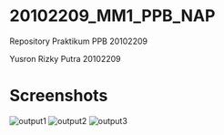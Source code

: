 # 20102209_MM1_PPB_NAP
Repository Praktikum PPB 20102209

Yusron Rizky Putra
20102209

# Screenshots
![output1](https://github.com/dev20102209/20102209_MM1_PPB_NAP/blob/praktikum-5/screenshots/output1.png)
![output2](https://github.com/dev20102209/20102209_MM1_PPB_NAP/blob/praktikum-5/screenshots/output2.png)
![output3](https://github.com/dev20102209/20102209_MM1_PPB_NAP/blob/praktikum-5/screenshots/output3.png)
